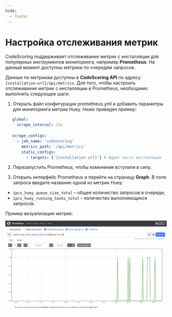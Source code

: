 ```yaml
---
hide:
  - footer
---
```

# Настройка отслеживания метрик

CodeScoring поддерживает отслеживание метрик с инсталляции для популярных инструментов мониторинга, например **Prometheus**. На данный момент доступны метрики по очередям запросов.

Данные по метрикам доступны в **CodeScoring API** по адресу `{installation-url}/api/metrics`. Для того, чтобы настроить отслеживание метрик с инсталляции в Prometheus, необходимо выполнить следующие шаги:

1. Открыть файл конфигурации prometheus.yml и добавить параметры для мониторинга метрик Huey. Ниже приведен пример:

```yaml
   global:
     scrape_interval: 15s

   scrape_configs:
     - job_name: 'codescoring'
       metrics_path: '/api/metrics'
       static_configs:
         - targets: ['{installation url}'] # Адрес хоста инсталляции
```

2. Перезапустить Prometheus, чтобы изменения вступили в силу.

3. Открыть интерфейс Prometheus и перейти на страницу **Graph**. В поле запроса введите название одной из метрик Huey:

- `ipcs_huey_queue_size_total` – общее количество запросов в очереди;
- `ipcs_huey_running_tasks_total` – количество выполняющихся запросов.

Пример визуализации метрик:

![Prometheus metrics](/assets/img/prometheus_metrics.png)

